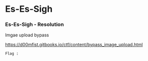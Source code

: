 # Es-Es-Sigh

### Es-Es-Sigh  - Resolution

Imgae upload bypass

<https://d00mfist.gitbooks.io/ctf/content/bypass_image_upload.html>

``` Flag :  ```
